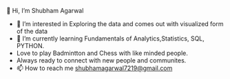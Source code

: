 👋 Hi, I’m Shubham Agarwal
- 👀 I’m interested in Exploring the data and comes out with visualized form of the data
- 🌱 I’m currently learning Fundamentals of Analytics,Statistics, SQL, PYTHON.
- Love to play Badmintton and Chess with like minded people.
- Always ready to connect with new people and communites.
- 📫 How to reach me shubhamagarwal7219@gmail.com

<!---
Shubham130402/Shubham130402 is a ✨ special ✨ repository because its `README.md` (this file) appears on your GitHub profile.
You can click the Preview link to take a look at your changes.
--->
